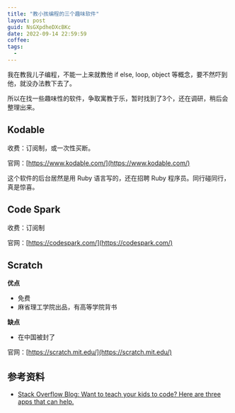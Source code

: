 ```yaml
---
title: "教小孩编程的三个趣味软件"
layout: post
guid: NsGXpdheDXcBKc
date: 2022-09-14 22:59:59
coffee:
tags:
  -
---
```


我在教我儿子编程，不能一上来就教他 if else, loop, object 等概念，要不然吓到他，就没办法教下去了。

所以在找一些趣味性的软件，争取寓教于乐，暂时找到了3个，还在调研，稍后会整理出来。


## Kodable

收费：订阅制，或一次性买断。

官网：[https://www.kodable.com/](https://www.kodable.com/)

这个软件的后台居然是用 Ruby 语言写的，还在招聘 Ruby 程序员。同行碰同行，真是惊喜。

## Code Spark

收费：订阅制

官网：[https://codespark.com/](https://codespark.com/)


## Scratch

**优点**

- 免费
- 麻省理工学院出品，有高等学院背书

**缺点**

- 在中国被封了


官网：[https://scratch.mit.edu/](https://scratch.mit.edu/)


## 参考资料

- [Stack Overflow Blog: Want to teach your kids to code? Here are three apps that can help.](https://stackoverflow.blog/2021/01/12/want-to-teach-your-kids-to-code-here-are-three-apps-that-can-help/)